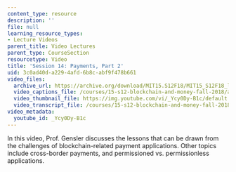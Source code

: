 ```yaml
---
content_type: resource
description: ''
file: null
learning_resource_types:
- Lecture Videos
parent_title: Video Lectures
parent_type: CourseSection
resourcetype: Video
title: 'Session 14: Payments, Part 2'
uid: 3c0ad40d-a229-4afd-6b8c-abf9f478b661
video_files:
  archive_url: https://archive.org/download/MIT15.S12F18/MIT15_S12F18_lec14_300k.mp4
  video_captions_file: /courses/15-s12-blockchain-and-money-fall-2018/a251fb6cad385a159785c6954cb2d719_Ycy0Dy-B1c.vtt
  video_thumbnail_file: https://img.youtube.com/vi/_Ycy0Dy-B1c/default.jpg
  video_transcript_file: /courses/15-s12-blockchain-and-money-fall-2018/0719d7350db1366b1f194aed581b2eec_Ycy0Dy-B1c.pdf
video_metadata:
  youtube_id: _Ycy0Dy-B1c
---
```


In this video, Prof. Gensler discusses the lessons that can be drawn from the challenges of blockchain-related payment applications. Other topics include cross-border payments, and permissioned vs. permissionless applications.